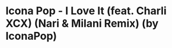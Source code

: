 <!--
id: 52860505940
link: http://tumblr.atmos.org/post/52860505940/icona-pop-i-love-it-feat-charli-xcx-nari
slug: icona-pop-i-love-it-feat-charli-xcx-nari
date: Thu Jun 13 2013 03:53:18 GMT-0700 (PDT)
publish: 2013-06-013
tags: 
title: Icona Pop - I Love It (feat. Charli XCX) (Nari &amp; Milani Remix) (by IconaPop) 
-->


Icona Pop - I Love It (feat. Charli XCX) (Nari &amp; Milani Remix) (by IconaPop) 
=================================================================================



